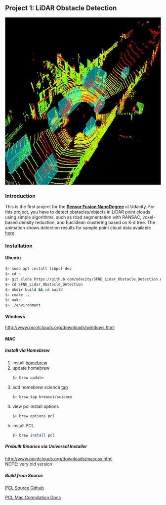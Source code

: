 ## Project 1: LiDAR Obstacle Detection

<img src="media/detection.gif" width="960" height="540" />

### Introduction

This is the first project for the [**Sensor Fusion NanoDegree**](https://www.udacity.com/course/sensor-fusion-engineer-nanodegree--nd313) at Udacity. For this project, you have to detect obstacles/objects in LiDAR point clouds using simple algorithms, such as road segmentation with RANSAC, voxel-based density reduction, and Euclidean clustering based on K-d tree. The animation shows detection results for sample point cloud data available [here](https://github.com/udacity/SFND_Lidar_Obstacle_Detection).

### Installation

#### Ubuntu

```bash
$> sudo apt install libpcl-dev
$> cd ~
$> git clone https://github.com/udacity/SFND_Lidar_Obstacle_Detection.git
$> cd SFND_Lidar_Obstacle_Detection
$> mkdir build && cd build
$> cmake ..
$> make
$> ./environment
```

#### Windows

http://www.pointclouds.org/downloads/windows.html

#### MAC

##### Install via Homebrew
1. install [homebrew](https://brew.sh/)
2. update homebrew
	```bash
	$> brew update
	```
3. add  homebrew science [tap](https://docs.brew.sh/Taps)
	```bash
	$> brew tap brewsci/science
	```
4. view pcl install options
	```bash
	$> brew options pcl
	```
5. install PCL
	```bash
	$> brew install pcl
	```

##### Prebuilt Binaries via Universal Installer
http://www.pointclouds.org/downloads/macosx.html  
NOTE: very old version

##### Build from Source

[PCL Source Github](https://github.com/PointCloudLibrary/pcl)

[PCL Mac Compilation Docs](http://www.pointclouds.org/documentation/tutorials/compiling_pcl_macosx.php)
